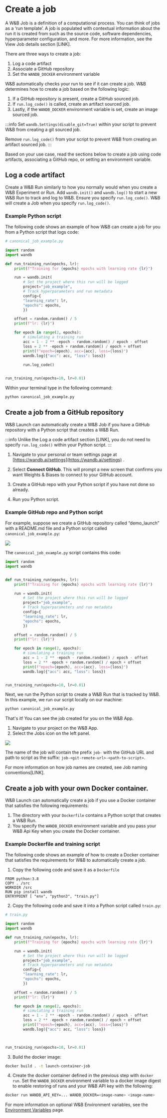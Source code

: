 # Create a job

A W&B Job is a definition of a computational process. You can think of jobs as a ‘run template’. A job is populated with contextual information about the run it is created from such as the source code, software dependencies, hyperparameter configuration, and more. For more information, see the View Job details section [LINK].

There are three ways to create a job:

1. Log a code artifact
2. Associate a GitHub repository
3. Set the `WANDB_DOCKER` environment variable

W&B automatically checks your run to see if it can create a job. W&B determines how to create a job based on the following logic:

1. If a GitHub repository is present, create a GitHub sourced job.
2. If `run.log_code()` is called, create an artifact sourced job.
3. Lastly, if the `WANDB_DOCKER` environment variable is set, create an image sourced job.

:::info
Set `wandb.Settings(disable_git=True)` within your script to prevent W&B from creating a git sourced job.

Remove `run.log_code()` from your script to prevent W&B from creating an artifact sourced job.
:::

Based on your use case, read the sections below to create a job using code artifacts, associating a GitHub repo, or setting an environment variable.

## Log a code artifact
Create a W&B Run similarly to how you normally would when you create a W&B Experiment or Run. Add `wandb.init()` and `wandb.log()` to start a new W&B Run to track and log to W&B. Ensure you specify `run.log_code()`. W&B will create a Job when you specify `run.log_code()`. 

### Example Python script
The following code shows an example of how W&B can create a job for you from a Python script that logs code:

```python
# canonical_job_example.py

import random
import wandb

def run_training_run(epochs, lr):
    print(f"Training for {epochs} epochs with learning rate {lr}")

    run = wandb.init(
        # Set the project where this run will be logged
        project="job_example",
        # Track hyperparameters and run metadata
        config={
        "learning_rate": lr,
        "epochs": epochs,
        })

    offset = random.random() / 5
    print(f"lr: {lr}")

    for epoch in range(2, epochs):
        # simulating a training run
        acc = 1 - 2 ** -epoch - random.random() / epoch - offset
        loss = 2 ** -epoch + random.random() / epoch + offset
        print(f"epoch={epoch}, acc={acc}, loss={loss}")
        wandb.log({"acc": acc, "loss": loss})
    
        run.log_code()


run_training_run(epochs=10, lr=0.01)
```

Within your terminal type in the following command:

```bash
python canonical_job_example.py
```

 ## Create a job from a GitHub repository
W&B Launch can automatically create a W&B Job if you have a GitHub repository with a Python script that creates a W&B Run. 

:::info
Unlike the Log a code artifact section [LINK], you do not need to specify `run.log_code()` within your Python script. 
:::

1. Navigate to your personal or team settings page at [https://wandb.ai/settings](https://wandb.ai/settings) .

2. Select **Connect GitHub**. This will prompt a new screen that confirms you want Weights & Biases to connect to your GitHub account.
3. Create a GitHub repo with your Python script if you have not done so already. 
4. Run you Python script.

### Example GitHub repo and Python script
For example, suppose we create a GitHub repository called “demo_launch” with a README.md file and a Python script called `canonical_job_example.py`:


![](/images/launch/example_github_repo.png)

The `canonical_job_example.py` script contains this code:

```python
import random
import wandb


def run_training_run(epochs, lr):
    print(f"Training for {epochs} epochs with learning rate {lr}")

    run = wandb.init(
        # Set the project where this run will be logged
        project="job_example",
        # Track hyperparameters and run metadata
        config={
        "learning_rate": lr,
        "epochs": epochs,
        })

    offset = random.random() / 5
    print(f"lr: {lr}")

    for epoch in range(2, epochs):
        # simulating a training run
        acc = 1 - 2 ** -epoch - random.random() / epoch - offset
        loss = 2 ** -epoch + random.random() / epoch + offset
        print(f"epoch={epoch}, acc={acc}, loss={loss}")
        wandb.log({"acc": acc, "loss": loss})


run_training_run(epochs=10, lr=0.01)
```

Next, we run the Python script to create a W&B Run that is tracked by W&B. In this example, we run our script locally on our machine:
```bash
python canonical_job_example.py
```
That's it! You can see the job created for you on the W&B App.

1. Navigate to your project on the W&B App. 
2. Select the Jobs icon on the left panel. 

![](/images/launch/job_page_github_repo_example_zoom.png)

The name of the job will contain the prefix `job-` with the GitHub URL and path to script as the suffix: `job-<git-remote-url>-<path-to-script>`. 

For more information on how job names are created, see Job naming conventions[LINK].

 ## Create a job with your own Docker container.

W&B Launch can automatically create a job if you use a Docker container that satisfies the following requirements:

1. The directory with your `Dockerfile` contains a Python script that creates a W&B Run.
2. You specify the `WANDB_DOCKER` environment variable and you pass your W&B Api Key when you create the Docker container.

### Example Dockerfile and training script
The following code shows an example of how to create a Docker container that satisfies the requirements for W&B to automatically create a job.

1. Copy the following code and save it as a `Dockerfile`

```
FROM python:3.8
COPY . /src
WORKDIR /src
RUN pip install wandb
ENTRYPOINT [ "env", "python3", "train.py"]
```

2. Copy the following code and save it into a Python script called `train.py`: 
```python
# train.py

import random
import wandb

def run_training_run(epochs, lr):
    print(f"Training for {epochs} epochs with learning rate {lr}")

    run = wandb.init(
        # Set the project where this run will be logged
        project="job_example",
        # Track hyperparameters and run metadata
        config={
        "learning_rate": lr,
        "epochs": epochs,
        })

    offset = random.random() / 5
    print(f"lr: {lr}")

    for epoch in range(2, epochs):
        # simulating a training run
        acc = 1 - 2 ** -epoch - random.random() / epoch - offset
        loss = 2 ** -epoch + random.random() / epoch + offset
        print(f"epoch={epoch}, acc={acc}, loss={loss}")
        wandb.log({"acc": acc, "loss": loss})
		


run_training_run(epochs=10, lr=0.01)
```

3. Build the docker image:
```bash
docker build . -t launch-container-job
```

4. Create the docker container defined in the previous step with `docker run`. Set the `WANDB_DOCKER` environment variable to a docker image digest to enable restoring of runs and your W&B API key with the following:

```bash
docker run WANDB_API_KEY=... WANDB_DOCKER=<image-name> <image-name>
```

For more information on optional W&B Environment variables, see the [Environment Variables](../track/environment-variables.md) page.